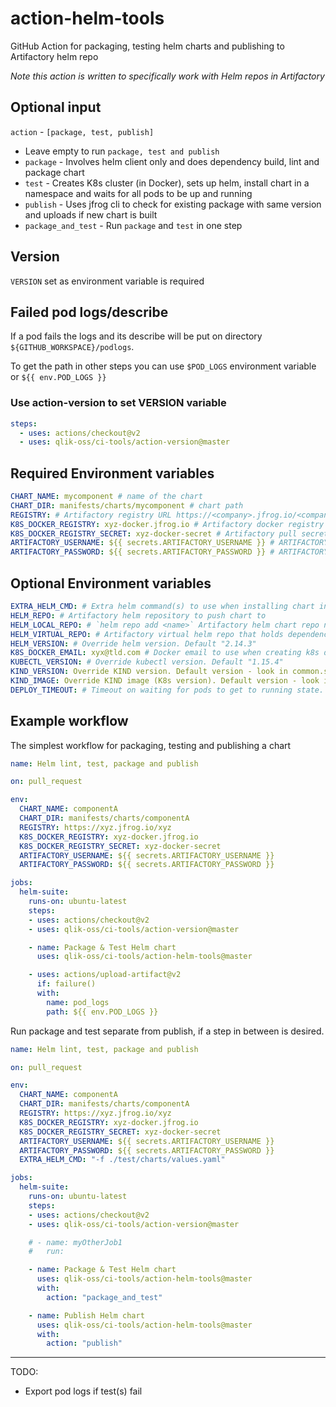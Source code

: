 # action-helm-tools

GitHub Action for packaging, testing helm charts and publishing to Artifactory helm repo

_Note this action is written to specifically work with Helm repos in Artifactory_

## Optional input

`action` - `[package, test, publish]`

- Leave empty to run `package, test and publish`
- `package` - Involves helm client only and does dependency build, lint and package chart
- `test` - Creates K8s cluster (in Docker), sets up helm, install chart in a namespace and waits for all pods to be up and running
- `publish` - Uses jfrog cli to check for existing package with same version and uploads if new chart is built
- `package_and_test` - Run `package` and `test` in one step

## Version

`VERSION` set as environment variable is required

## Failed pod logs/describe

If a pod fails the logs and its describe will be put on directory `${GITHUB_WORKSPACE}/podlogs`.

To get the path in other steps you can use `$POD_LOGS` environment variable or `${{ env.POD_LOGS }}`

### Use action-version to set VERSION variable

```yaml
steps:
  - uses: actions/checkout@v2
  - uses: qlik-oss/ci-tools/action-version@master
```

## Required Environment variables

```yaml
CHART_NAME: mycomponent # name of the chart
CHART_DIR: manifests/charts/mycomponent # chart path
REGISTRY: # Artifactory registry URL https://<company>.jfrog.io/<company>
K8S_DOCKER_REGISTRY: xyz-docker.jfrog.io # Artifactory docker registry (as specified in chart image.registry)
K8S_DOCKER_REGISTRY_SECRET: xyz-docker-secret # Artifactory pull secret (as specified in chart image.pullSecrets)
ARTIFACTORY_USERNAME: ${{ secrets.ARTIFACTORY_USERNAME }} # ARTIFACTORY_USERNAME (Artifactory username) must be set in GitHub Repo secrets
ARTIFACTORY_PASSWORD: ${{ secrets.ARTIFACTORY_PASSWORD }} # ARTIFACTORY_PASSWORD (Artifactory api key) must be set in GitHub Repo secrets
```

## Optional Environment variables

```yaml
EXTRA_HELM_CMD: # Extra helm command(s) to use when installing chart in K8s cluster
HELM_REPO: # Artifactory helm repository to push chart to
HELM_LOCAL_REPO: # `helm repo add <name>` Artifactory helm chart repo name for pulling dependencies
HELM_VIRTUAL_REPO: # Artifactory virtual helm repo that holds dependencies
HELM_VERSION: # Override helm version. Default "2.14.3"
K8S_DOCKER_EMAIL: xyx@tld.com # Docker email to use when creating k8s docker secret
KUBECTL_VERSION: # Override kubectl version. Default "1.15.4"
KIND_VERSION: Override KIND version. Default version - look in common.sh
KIND_IMAGE: Override KIND image (K8s version). Default version - look in common.sh
DEPLOY_TIMEOUT: # Timeout on waiting for pods to get to running state. Default 300 seconds
```

## Example workflow

The simplest workflow for packaging, testing and publishing a chart

```yaml
name: Helm lint, test, package and publish

on: pull_request

env:
  CHART_NAME: componentA
  CHART_DIR: manifests/charts/componentA
  REGISTRY: https://xyz.jfrog.io/xyz
  K8S_DOCKER_REGISTRY: xyz-docker.jfrog.io
  K8S_DOCKER_REGISTRY_SECRET: xyz-docker-secret
  ARTIFACTORY_USERNAME: ${{ secrets.ARTIFACTORY_USERNAME }}
  ARTIFACTORY_PASSWORD: ${{ secrets.ARTIFACTORY_PASSWORD }}

jobs:
  helm-suite:
    runs-on: ubuntu-latest
    steps:
    - uses: actions/checkout@v2
    - uses: qlik-oss/ci-tools/action-version@master

    - name: Package & Test Helm chart
      uses: qlik-oss/ci-tools/action-helm-tools@master

    - uses: actions/upload-artifact@v2
      if: failure()
      with:
        name: pod_logs
        path: ${{ env.POD_LOGS }}
```

Run package and test separate from publish, if a step in between is desired.

```yaml
name: Helm lint, test, package and publish

on: pull_request

env:
  CHART_NAME: componentA
  CHART_DIR: manifests/charts/componentA
  REGISTRY: https://xyz.jfrog.io/xyz
  K8S_DOCKER_REGISTRY: xyz-docker.jfrog.io
  K8S_DOCKER_REGISTRY_SECRET: xyz-docker-secret
  ARTIFACTORY_USERNAME: ${{ secrets.ARTIFACTORY_USERNAME }}
  ARTIFACTORY_PASSWORD: ${{ secrets.ARTIFACTORY_PASSWORD }}
  EXTRA_HELM_CMD: "-f ./test/charts/values.yaml"

jobs:
  helm-suite:
    runs-on: ubuntu-latest
    steps:
    - uses: actions/checkout@v2
    - uses: qlik-oss/ci-tools/action-version@master

    # - name: myOtherJob1
    #   run:

    - name: Package & Test Helm chart
      uses: qlik-oss/ci-tools/action-helm-tools@master
      with:
        action: "package_and_test"

    - name: Publish Helm chart
      uses: qlik-oss/ci-tools/action-helm-tools@master
      with:
        action: "publish"
```

---
TODO:

- Export pod logs if test(s) fail
